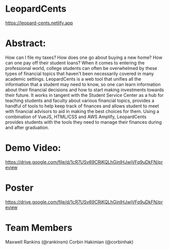 # LeopardCents
https://leopard-cents.netlify.app

# Abstract:
How can I file my taxes? How does one go about buying a new home? How can one pay off their student loans? When it comes to entering the professional world, college students can often be overwhelmed by these types of financial topics that haven't been necessarily covered in many academic settings. LeopardCents is a web tool that unifies all the information that a student may need to know, so one can learn information about their financial decisions and how to start making investments towards their future. It works in tangent with the Student Service Center as a hub for teaching students and faculty about various financial topics, provides a handful of tools to help keep track of finances and allows student to meet with financial advisors to aid in making the best choices for them. Using a combination of VueJS, HTML/CSS and AWS Amplify, LeopardCents provides students with the tools they need to manage their finances during and after graduation.

# Demo Video:
https://drive.google.com/file/d/1cR7USv69CRjKQLhGinIHJwjVFq9uDkFN/preview

# Poster
https://drive.google.com/file/d/1cR7USv69CRjKQLhGinIHJwjVFq9uDkFN/preview

# Team Members
Maxwell Rankins (@rankinsm)
Corbin Hakimian (@corbinhak)

